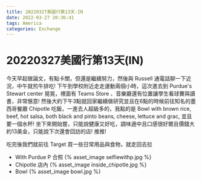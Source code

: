 ```yaml
---
title: 20220327美國行第13天-IN
date: 2022-03-27 20:36:41
tags: America
categories: Exchange
---
```

# 20220327美國行第13天(IN)

今天早起做論文，有點卡關，但還是繼續努力，然後與 Russell 通電話聊一下近況，中午就煎牛排吃! 下午到學校附近走走運動兩個小時，這次進去到 Purdue's Stewart center 晃晃，裡面有 Teams Store 、音樂廳還有位置讓學生看球賽與讀書，非常愜意! 然後大約下午3點就回家繼續做研究並且在6點的時候前往知名的墨西哥餐廳 Chipotle 吃飯，一進去人超級多的，我點的是 Bowl with brown rice, beef, hot salsa, both black and pinto beans, cheese, lettuce and grac, 並且要一個水杯! 坐下來開始嘗，只能說健康又好吃，調味適中且口感很好爾且價錢大約13美金，只能說下次還會回訪的店! 推推!

吃完後我們就前往 Target 買一些日常用品與食物，就走回去拉

- With Purdue P 合照
    {% asset_image selfiewithp.jpg %}
- Chipotle 店內
    {% asset_image inside_chipotle.jpg %}
- Bowl
    {% asset_image bowl.jpg %}